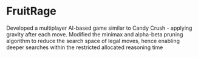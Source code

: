 # FruitRage
Developed a multiplayer AI-based game similar to Candy Crush  - applying gravity after each move.
Modified the  minimax and alpha-beta pruning algorithm to reduce the search space of legal moves, hence enabling deeper searches within the restricted allocated reasoning time
